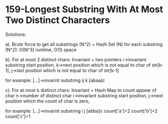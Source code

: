 159-Longest Substring With At Most Two Distinct Characters
===
Solutions:

a). Brute force to get all substrings (N^2) + Hash Set (N) for each substring (N^2): O(N^3) runtime, O(1) space

b). For at most 2 distinct chars: Invariant + two pointers
  i->invariant substring start position, 
  k->next position which is not equal to char of str[k-1], 
  j->last position which is not equal to char of str[k-1]

for example: [...]->invarint substring
 ij   k
[abaa]c


c). For at most k distinct chars: Invariant + Hash Map to count appear of char
  n->number of distinct char
  i->invariant substring start position, 
  j->next position which the count of char is zero, 
  
for example: [...]->invarint substring
 i    j
[abba]c
count['a']=2
count['b']=2
count['c']=1
